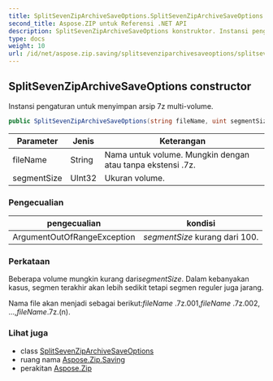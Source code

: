 ```yaml
---
title: SplitSevenZipArchiveSaveOptions.SplitSevenZipArchiveSaveOptions
second_title: Aspose.ZIP untuk Referensi .NET API
description: SplitSevenZipArchiveSaveOptions konstruktor. Instansi pengaturan untuk menyimpan arsip 7z multivolume.
type: docs
weight: 10
url: /id/net/aspose.zip.saving/splitsevenziparchivesaveoptions/splitsevenziparchivesaveoptions/
---
```

## SplitSevenZipArchiveSaveOptions constructor

Instansi pengaturan untuk menyimpan arsip 7z multi-volume.

```csharp
public SplitSevenZipArchiveSaveOptions(string fileName, uint segmentSize)
```

| Parameter | Jenis | Keterangan |
| --- | --- | --- |
| fileName | String | Nama untuk volume. Mungkin dengan atau tanpa ekstensi .7z. |
| segmentSize | UInt32 | Ukuran volume. |

### Pengecualian

| pengecualian | kondisi |
| --- | --- |
| ArgumentOutOfRangeException | *segmentSize* kurang dari 100. |

### Perkataan

Beberapa volume mungkin kurang dari*segmentSize*. Dalam kebanyakan kasus, segmen terakhir akan lebih sedikit tetapi segmen reguler juga jarang.

Nama file akan menjadi sebagai berikut:*fileName* .7z.001,*fileName* .7z.002, ...,*fileName*.7z.(n).

### Lihat juga

* class [SplitSevenZipArchiveSaveOptions](../)
* ruang nama [Aspose.Zip.Saving](../../splitsevenziparchivesaveoptions/)
* perakitan [Aspose.Zip](../../../)



